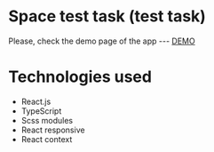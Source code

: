 # Space test task (test task)

 Please, check the demo page of the app --- [DEMO](https://landing-anime-test.vercel.app/)
  
  # Technologies used
- React.js
- TypeScript
- Scss modules
- React responsive
- React context
